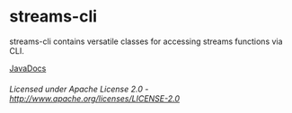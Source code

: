 streams-cli
==============

streams-cli contains versatile classes for accessing streams functions via CLI.

[JavaDocs](apidocs/index.html "JavaDocs")

###### Licensed under Apache License 2.0 - http://www.apache.org/licenses/LICENSE-2.0
